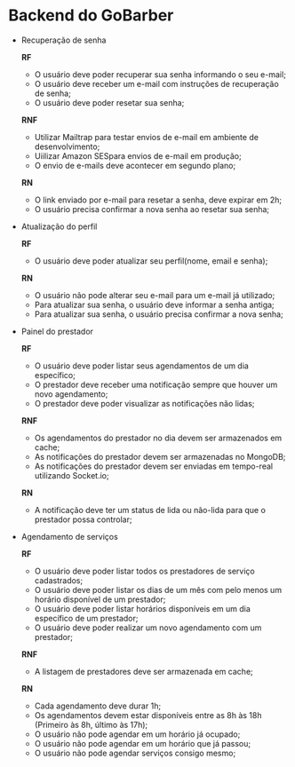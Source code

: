 # Backend do GoBarber

- Recuperação de senha

  **RF**
    - O usuário deve poder recuperar sua senha informando o seu e-mail;
    - O usuário deve receber um e-mail com instruções de recuperação de senha;
    - O usuário deve poder resetar sua senha;

  **RNF**
    - Utilizar Mailtrap para testar envios de e-mail em ambiente de desenvolvimento;
    - Uiilizar Amazon SESpara envios de e-mail em produção;
    - O envio de e-mails deve acontecer em segundo plano;

  **RN**
    - O link enviado por e-mail para resetar a senha, deve expirar em 2h;
    - O usuário precisa confirmar a nova senha ao resetar sua senha;

- Atualização do perfil

  **RF**
    - O usuário deve poder atualizar seu perfil(nome, email e senha);

  **RN**
    - O usuário não pode alterar seu e-mail para um e-mail já utilizado;
    - Para atualizar sua senha, o usuário deve informar a senha antiga;
    - Para atualizar sua senha, o usuário precisa confirmar a nova senha;

- Painel do prestador

  **RF**
    - O usuário deve poder listar seus agendamentos de um dia específico;
    - O prestador deve receber uma notificação sempre que houver um novo agendamento;
    - O prestador deve poder visualizar as notificações não lidas;

  **RNF**
    - Os agendamentos do prestador no dia devem ser armazenados em cache;
    - As notificações do prestador devem ser armazenadas no MongoDB;
    - As notificações do prestador devem ser enviadas em tempo-real utilizando Socket.io;

  **RN**
    - A notificação deve ter um status de lida ou não-lida para que o prestador possa controlar;

- Agendamento de serviços

  **RF**
    - O usuário deve poder listar todos os prestadores de serviço cadastrados;
    - O usuário deve poder listar os dias de um mês com pelo menos um horário disponível de um prestador;
    - O usuário deve poder listar horários disponíveis em um dia específico de um prestador;
    - O usuário deve poder realizar um novo agendamento com um prestador;

  **RNF**
    - A listagem de prestadores deve ser armazenada em cache;

  **RN**
    - Cada agendamento deve durar 1h;
    - Os agendamentos devem estar disponíveis  entre as 8h às 18h (Primeiro às 8h, último às 17h);
    - O usuário não pode agendar em um horário já ocupado;
    - O usuário não pode agendar em um horário que já passou;
    - O usuário não pode agendar serviços consigo mesmo;
